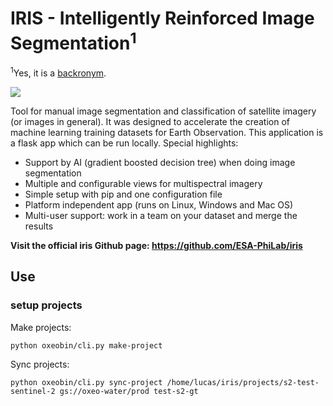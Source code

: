 # IRIS - Intelligently Reinforced Image Segmentation<sup>1</sup>
<sup>1</sup>Yes, it is a <a href="https://en.wikipedia.org/wiki/Backronym">backronym</a>.

<img src="preview/segmentation.png" />

Tool for manual image segmentation and classification of satellite imagery (or images in general). It was designed to accelerate the creation of machine learning training datasets for Earth Observation. This application is a flask app which can be run locally. Special highlights:
* Support by AI (gradient boosted decision tree) when doing image segmentation
* Multiple and configurable views for multispectral imagery
* Simple setup with pip and one configuration file
* Platform independent app (runs on Linux, Windows and Mac OS)
* Multi-user support: work in a team on your dataset and merge the results

**Visit the official iris Github page:  https://github.com/ESA-PhiLab/iris**


## Use

### setup projects

Make projects:

    python oxeobin/cli.py make-project
    
Sync projects:

    python oxeobin/cli.py sync-project /home/lucas/iris/projects/s2-test-sentinel-2 gs://oxeo-water/prod test-s2-gt